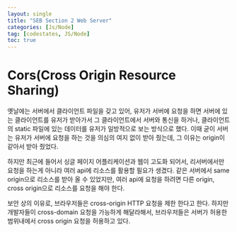 ```yaml
---
layout: single
title: "SEB Section 2 Web Server"
categories: [Js/Node]
tag: [codestates, JS/Node]
toc: true
---
```


# Cors(Cross Origin Resource Sharing)

옛날에는 서버에서 클라이언트 파일을 갖고 있어, 유저가 서버에 요청을 하면 서버에 있는 클라이언트를 유저가 받아가서 그 클라이언트에서 서버와 통신을 하거나, 클라이언트의 static 파일에 있는 데이터를 유저가 일방적으로 보는 방식으로 했다.
이때 굳이 서버는 유저가 서버에 요청을 하는 것을 의심의 여지 없이 받아 줬는데, 그 이유는 origin이 같아서 받아 줬었다.

하지만 최근에 들어서 싱글 페이지 어플리케이션과 웹이 고도화 되어서, 리서버에서만 요청을 하는게 아니라 여러 api에 리소스를 활용할 필요가 생겼다. 같은 서버에서 same origin으로 리소스를 받아 올 수 있었지만, 여러 api에 요청을 하려면 다른 origin, cross origin으로 리소스를 요청을 해야 한다.

보안 상의 이유로, 브라우저들은 cross-origin HTTP 요청을 제한 한다고 한다. 하지만 개발자들이 cross-domain 요청을 가능하게 해달라해서, 브라우저들은 서버가 허용한 범위내에서 cross origin 요청을 허용하고 있다.
